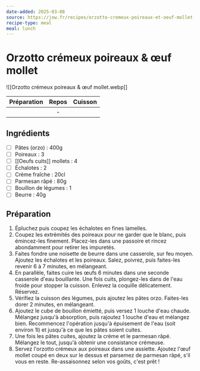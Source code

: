 ```yaml
---
date-added: 2025-03-08
source: https://jow.fr/recipes/orzotto-cremeux-poireaux-et-oeuf-mollet-92nfgvur62xs034n123s
recipe-type: meal
meal: lunch
---
```


# Orzotto crémeux poireaux & œuf mollet

![[Orzotto crémeux poireaux & œuf mollet.webp]]

| Préparation | Repos | Cuisson |
|:-----------:|:-----:|:-------:|
|             |   -   |         |

## Ingrédients

- [ ] Pâtes (orzo) : 400g
- [ ] Poireaux : 3 
- [ ] [[Oeufs cuits]] mollets : 4 
- [ ] Échalotes : 2
- [ ] Crème fraîche : 20cl
- [ ] Parmesan râpé : 80g
- [ ] Bouillon de légumes : 1
- [ ] Beurre : 40g

## Préparation

1. Épluchez puis coupez les échalotes en fines lamelles.
2. Coupez les extrémités des poireaux pour ne garder que le blanc, puis émincez-les finement. Placez-les dans une passoire et rincez abondamment pour retirer les impuretés.
3. Faites fondre une noisette de beurre dans une casserole, sur feu moyen. Ajoutez les échalotes et les poireaux. Salez, poivrez, puis faites-les revenir 6 à 7 minutes, en mélangeant.
4. En parallèle, faites cuire les œufs 6 minutes dans une seconde casserole d'eau bouillante. Une fois cuits, plongez-les dans de l'eau froide pour stopper la cuisson. Enlevez la coquille délicatement. Réservez.
5. Vérifiez la cuisson des légumes, puis ajoutez les pâtes orzo. Faites-les dorer 2 minutes, en mélangeant.
6. Ajoutez le cube de bouillon émietté, puis versez 1 louche d'eau chaude. Mélangez jusqu'à absorption, puis rajoutez 1 louche d'eau et mélangez bien. Recommencez l'opération jusqu'à épuisement de l'eau (soit environ 1l) et jusqu'à ce que les pâtes soient cuites.
7. Une fois les pâtes cuites, ajoutez la crème et le parmesan râpé. Mélangez le tout, jusqu'à obtenir une consistance crémeuse.
8. Servez l'orzotto crémeux aux poireaux dans une assiette. Ajoutez l'œuf mollet coupé en deux sur le dessus et parsemez de parmesan râpé, s'il vous en reste. Re-assaisonnez selon vos goûts, c'est prêt !
